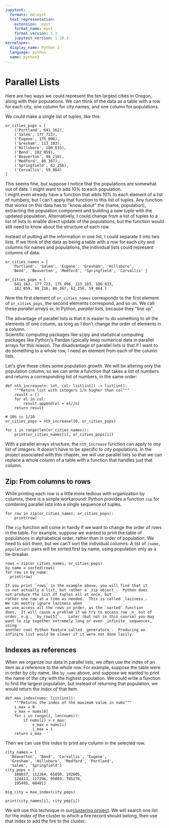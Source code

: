 ```yaml
---
jupytext:
  formats: md:myst
  text_representation:
    extension: .myst
    format_name: myst
    format_version: 1.1
    jupytext_version: 1.10.3
kernelspec:
  display_name: Python 3
  language: python
  name: python3
---
```


# Parallel Lists

Here are two ways we could represent the ten largest cities in 
Oregon, along with their populations.  We can think of the data as a 
table with a row for each city, one column for city names, and one 
column for populations. 

We could make a single list of tuples, like this: 

```{code-cell} python3
or_cities_pops = [
    ('Portland', 641_162), 
    ('Salem', 177_723),
    ('Eugene', 175_096),
    ('Gresham', 113_103),
    ('Hillsboro', 106_633),
    ('Bend', 102_059),
    ('Beaverton', 98_216),
    ('Medford', 86_367),
    ('Springfield', 62_256),
    ('Corvallis', 59_864)
]
```

This seems fine, but suppose I notice that the populations are 
somewhat out of date.  I might want to add 10% to each population.  
I might even already have a function that adds 10% to each element 
of a list of numbers, but I can't apply that function to this list 
of tuples.  Any function that works on this data has to "know about" 
the (name, population), extracting the population component and 
building a new tuple with the updated population.  Alternatively, I 
could change from a list of tuples to a list of lists to enable 
direct update of the populations, but the function would still need 
to know about the structure of each row. 

Instead of putting all the information in one list, I could separate 
it into two lists.  If we think of the data as being a table with
a row for each city and columns for names and populations,
the individual lists could represent columns of data: 

```{code-cell} python3
or_cities_names = [ 
   'Portland', 'Salem', 'Eugene', 'Gresham', 'Hillsboro', 
   'Bend', 'Beaverton', 'Medford', 'Springfield', 'Corvallis' ]
   
or_cities_pops = [
    641_162, 177_723, 175_096, 113_103, 106_633, 
    102_059, 98_216, 86_367, 62_256, 59_864 ]
```

Now the first element of `or_cities_names` corresponds to the first 
element of `or_cities_pops`, the second elements correspond, and so 
on.  We call these _parallel arrays_ or, in Python, _parallel lists_,
because they "line up".


The advantage of parallel lists is that it is easier to do 
something to all the elements of one column, as long as I don't
change the order of elements in a column.  
Scientific computing packages like scipy and statistical computing 
packages like Python's Pandas typically keep numerical data in parallel 
arrays for this reason. 
The disadvantage of parallel lists is that if I want to do 
something to a whole row, I need an element from each of the column 
lists.  

Let's give these cities some 
population growth.  We will be altering only the population column, 
so we can write a function that takes a list of numbers and returns 
a corresponding list of numbers, in the same order: 

```{code-cell} python3
def nth_increase(n: int, col: list[int]) -> list[int]:
    """Return list with integers 1/n higher than col"""
    result = []
    for el in col: 
        result.append(el + el//n)
    return result
    
# 10% is 1/10
or_cities_pops = nth_increase(10, or_cities_pops)

for i in range(len(or_cities_names)):
    print(or_cities_names[i], or_cities_pops[i])
```

With a parallel arrays structure, the `nth_increase` function can 
apply to _any_ list of integers.  It doesn't have to be specific to 
city populations.  In the project associated with this chapter, we will use parallel 
lists so that we can replace a whole column of a table with a 
function that handles just that column. 

## Zip: From columns to rows 

While printing each row is a little more tedious with organization 
by columns, 
there is a simple workaround:  Python 
provides a function `zip` for combining parallel lists into a single 
sequence of tuples.

```{code-cell} python3
for row in zip(or_cities_names, or_cities_pops):
    print(row)
```

The `zip` function will come in handy if we want to change the 
order of rows in the table.  For example, suppose we wanted to print 
the table of populations in alphabetical order, rather than in order 
of population.  We need to sort them, but we can't sort the 
individual columns.  A list of `(name, population)` pairs will be 
sorted first by name, using population only as a tie-breaker. 

```{code-cell} python3
rows = zip(or_cities_names, or_cities_pops)
by_name = sorted(rows)
for row in by_name: 
  print(row)
```

```{Note}
If you print `rows` in the example above, you will find that it 
is not actually a list, but rather a _zip object_.  Python does
not produce the list of tuples all at once, but 
rather one row at a time as needed.  This is called _laziness_.
We can mostly ignore laziness when 
we use access all the rows in prder, as the `sorted` function 
does.  It will cause a problem if we try to access row _n_ out of 
order, e.g., `by_row[5]`.   Later (but not in this course) you may 
want to zip together extremely long or even _infinite_ sequences, using 
another cool Python feature called _generators_.  Producing an 
infinite list would be slower if it were not done lazily.
```

## Indexes as references

When we organize our data in parallel lists, we often use the index 
of an item as a reference to the whole row.  For example, suppose 
the table were in order by city name, like `by_name` above, and 
suppose we wanted to print the name of the city with the highest 
population.  We could write a function to find the largest population, 
but instead of returning that population, we would return the _index 
of_ that item.  

```{code-cell} python3
def max_index(nums: list[int]):
    """Returns the index of the maximum value in nums"""
    i_max = 0
    v_max = nums[0]
    for i in range(1, len(nums)):
        if nums[i] > v_max: 
            v_max = nums[i]
            i_max = i
    return i_max
```

Then we can use this _index_ to print any column in the selected row. 

```{code-cell} python3
city_names = [
  'Beaverton', 'Bend', 'Corvallis', 'Eugene', 
  'Gresham', 'Hillsboro', 'Medford', 'Portland',
  'Salem', 'Springfield']
city_pops = [
    108037, 112264, 65850, 192605,
    124413, 117296, 95003, 705278, 
    195495, 68481]
    
big_city = max_index(city_pops)

print(city_names[i], city_pop[i])
```

We will use this technique in our[clustering project](
https://github.com/UO-CS210/wildfire
).   We will search one list for the _index of_ the cluster to which 
a fire record should belong, then use that index to add the fire to 
the cluster.  
